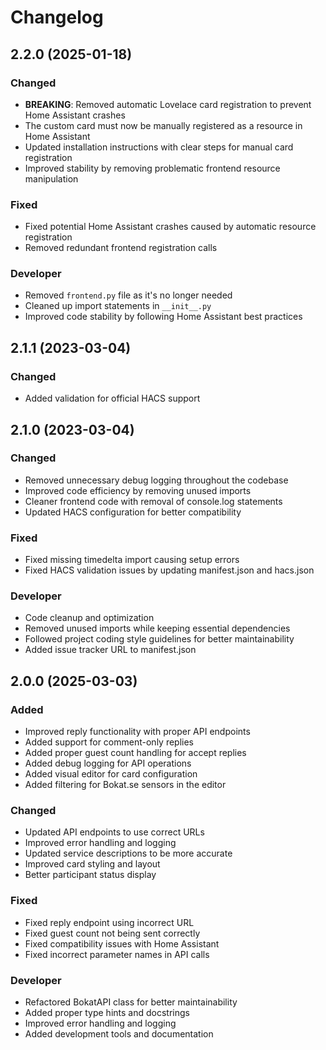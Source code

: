 # Changelog

## 2.2.0 (2025-01-18)

### Changed
- **BREAKING**: Removed automatic Lovelace card registration to prevent Home Assistant crashes
- The custom card must now be manually registered as a resource in Home Assistant
- Updated installation instructions with clear steps for manual card registration
- Improved stability by removing problematic frontend resource manipulation

### Fixed
- Fixed potential Home Assistant crashes caused by automatic resource registration
- Removed redundant frontend registration calls

### Developer
- Removed `frontend.py` file as it's no longer needed
- Cleaned up import statements in `__init__.py`
- Improved code stability by following Home Assistant best practices

## 2.1.1 (2023-03-04)

### Changed
- Added validation for official HACS support

## 2.1.0 (2023-03-04)

### Changed
- Removed unnecessary debug logging throughout the codebase
- Improved code efficiency by removing unused imports
- Cleaner frontend code with removal of console.log statements
- Updated HACS configuration for better compatibility

### Fixed
- Fixed missing timedelta import causing setup errors
- Fixed HACS validation issues by updating manifest.json and hacs.json

### Developer
- Code cleanup and optimization
- Removed unused imports while keeping essential dependencies
- Followed project coding style guidelines for better maintainability
- Added issue tracker URL to manifest.json

## 2.0.0 (2025-03-03)

### Added
- Improved reply functionality with proper API endpoints
- Added support for comment-only replies
- Added proper guest count handling for accept replies
- Added debug logging for API operations
- Added visual editor for card configuration
- Added filtering for Bokat.se sensors in the editor

### Changed
- Updated API endpoints to use correct URLs
- Improved error handling and logging
- Updated service descriptions to be more accurate
- Improved card styling and layout
- Better participant status display

### Fixed
- Fixed reply endpoint using incorrect URL
- Fixed guest count not being sent correctly
- Fixed compatibility issues with Home Assistant
- Fixed incorrect parameter names in API calls

### Developer
- Refactored BokatAPI class for better maintainability
- Added proper type hints and docstrings
- Improved error handling and logging
- Added development tools and documentation